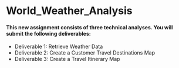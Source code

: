 # World_Weather_Analysis

#### This new assignment consists of three technical analyses. You will submit the following deliverables:
- Deliverable 1: Retrieve Weather Data
- Deliverable 2: Create a Customer Travel Destinations Map
- Deliverable 3: Create a Travel Itinerary Map

